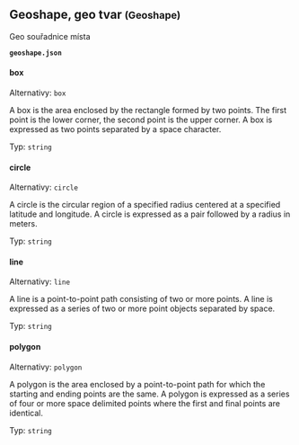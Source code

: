 ## Geoshape, geo tvar <small>(Geoshape)</small>

Geo souřadnice místa

**`geoshape.json`**
#### box

Alternativy: `box`

A box is the area enclosed by the rectangle formed by two points. The first point is the lower corner, the second point is the upper corner. A box is expressed as two points separated by a space character.

Typ: `string`

#### circle

Alternativy: `circle`

A circle is the circular region of a specified radius centered at a specified latitude and longitude. A circle is expressed as a pair followed by a radius in meters.

Typ: `string`

#### line

Alternativy: `line`

A line is a point-to-point path consisting of two or more points. A line is expressed as a series of two or more point objects separated by space.

Typ: `string`

#### polygon

Alternativy: `polygon`

A polygon is the area enclosed by a point-to-point path for which the starting and ending points are the same. A polygon is expressed as a series of four or more space delimited points where the first and final points are identical.

Typ: `string`

